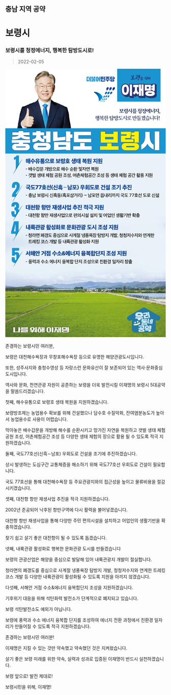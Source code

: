 ## 충남 지역 공약

# 보령시

### 보령시를 청정에너지, 행복한 탐방도시로!
> 2022-02-05

![보령시 지역공약](./005_012_006.png)

존경하는 보령시민 여러분,

 

보령은 대천해수욕장과 무창포해수욕장 등으로 유명한 해양관광도시입니다.

또한, 성주사지와 충청수영성 등 자랑스런 문화유산이 잘 보존되어 있는 역사·문화중심도시입니다.

역사와 문화, 천연관광 자원이 공존하는 보령을 더욱 발전시킬 이재명의 보령시 5대공약을 말씀드리겠습니다.

 

첫째, 해수유통으로 보령호 생태 복원을 지원하겠습니다.

 

보령방조제는 농업용수 확보를 위해 건설했으나 담수호 수질악화, 잔여염분농도가 높아서 농업용수로 사용이 어렵습니다. 

막아놓은 배수갑문을 개방해 해수를 순환시키고 망가진 자연을 복원하고 갯벌 생태 체험 공원 조성, 어촌체험공간 조성 등 다양한 생태 체험의 장으로 활용 될 수 있도록 적극 지원하겠습니다. 

 

둘째, 국도77호선(신흑∼남포) 우회도로 건설을 조기에 추진하겠습니다.

 

상시 발생하는 도심구간 교통체증을 해소하기 위해 국도77호선 우회도로 건설이 필요합니다. 

국도 77호선을 통해 대천해수욕장 등 주요관광지와의 접근성을 높이고 물류비용을 절감시키겠습니다. 

 

셋째, 대천항 항만 재생사업 추진을 적극 지원하겠습니다.

 

2002년 준공되어 낙후된 항만구역에 다시 활력을 불어넣겠습니다. 

대천항 항만 재생사업을 통해 다양한 주민 편의시설을 설치하고 어업인의 생활기반을 확충하겠습니다. 

찾기 쉽고 살기 좋은 대천항이 될 수 있도록 돕겠습니다. 




넷째, 내륙관광 활성화로 행복한 문화관광 도시를 만들겠습니다

 

보령의 관광산업은 해양을 중심으로 발달해 있어 내륙관광지 개발이 절실합니다. 

청라면의 폐갱도를 중심으로 사계절 냉풍욕장 탐방지 개발, 청청저수지와 연계한 트레킹 코스 개발 등 다양한 내륙관광이 활성화될 수 있도록 지원을 아끼지 않겠습니다.

 

다섯째, 서해안 거점 수소&에너지 융복합단지 조성을 지원하겠습니다.

 

기후위기 대응을 위해 석탄화력 발전소가 단계적으로 폐지되고 있습니다. 

보령 석탄발전소도 예외가 아닙니다. 

보령에 풍력과 수소 에너지 융복합 단지를 조성하여 에너지 전환 과정에서 친환경 일자리가 만들어질 수 있도록 적극 지원하겠습니다.

 

 

존경하는 보령시민 여러분!

 

이재명은 지킬 수 있는 것만 약속했고 약속했던 것은 지켜왔습니다.

살기 좋은 보령 미래를 위한 약속, 실력과 성과로 입증된 이재명이 반드시 실천하겠습니다.

 

보령 앞으로! 발전 제대로! 

보령시민을 위해, 이재명! 

						